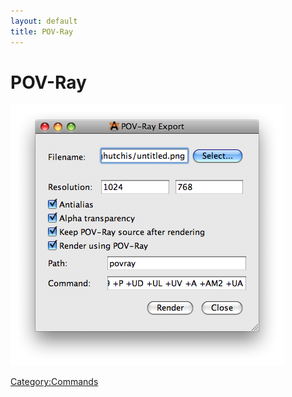 ```yaml
---
layout: default
title: POV-Ray
---
```


# POV-Ray

![](POVRayExport.png "POVRayExport.png")

<Category:Commands>

